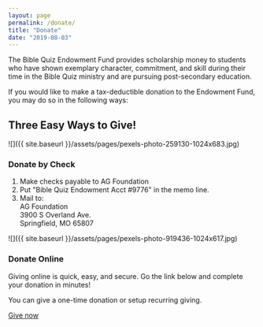 ```yaml
---
layout: page
permalink: /donate/
title: "Donate"
date: "2019-08-03"
---
```


The Bible Quiz Endowment Fund provides scholarship money to students who have shown exemplary character, commitment, and skill during their time in the Bible Quiz ministry and are pursuing post-secondary education.

If you would like to make a tax-deductible donation to the Endowment Fund, you may do so in the following ways:

## Three Easy Ways to Give!

![]({{ site.baseurl }}/assets/pages/pexels-photo-259130-1024x683.jpg)

### Donate by Check

1. Make checks payable to AG Foundation
2. Put "Bible Quiz Endowment Acct #9776" in the memo line.
3. Mail to:  
    AG Foundation  
    3900 S Overland Ave.  
    Springfield, MO 65807

![]({{ site.baseurl }}/assets/pages/pexels-photo-919436-1024x617.jpg)

### Donate Online

Giving online is quick, easy, and secure. Go the link below and complete your donation in minutes!

You can give a one-time donation or setup recurring giving.

[Give now](https://giving.ag.org/Give/Details/042001?MinistryName=Bible%20Quiz&Page=1)
